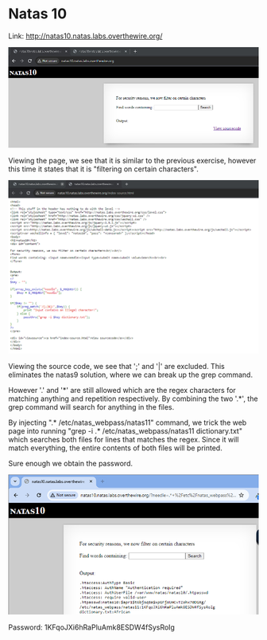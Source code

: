 # Natas 10

Link: http://natas10.natas.labs.overthewire.org/

![Default web page appearance.](../images/natas10/defaultPage.png)

Viewing the page, we see that it is similar to the previous exercise, however this time it states that it is "filtering on certain characters".

![Page source code.](../images/natas10/sourceCode.png)

Viewing the source code, we see that ';' and '|' are excluded. This eliminates the natas9 solution, where we can break up the grep command.

However '.' and '\*' are still allowed which are the regex characters for matching anything and repetition respectively. By combining the two '.\*', the grep command will search for anything in the files.

By injecting ".\* /etc/natas_webpass/natas11" command, we trick the web page into running "grep -i .\* /etc/natas_webpass/natas11 dictionary.txt" which searches both files for lines that matches the regex. Since it will match everything, the entire contents of both files will be printed.

Sure enough we obtain the password.

![Password.](../images/natas10/password.png)

Password: 1KFqoJXi6hRaPluAmk8ESDW4fSysRoIg